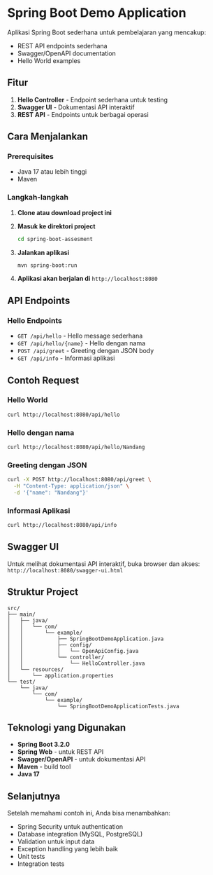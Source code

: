 # Spring Boot Demo Application

Aplikasi Spring Boot sederhana untuk pembelajaran yang mencakup:
- REST API endpoints sederhana
- Swagger/OpenAPI documentation
- Hello World examples

## Fitur

1. **Hello Controller** - Endpoint sederhana untuk testing
2. **Swagger UI** - Dokumentasi API interaktif
3. **REST API** - Endpoints untuk berbagai operasi

## Cara Menjalankan

### Prerequisites
- Java 17 atau lebih tinggi
- Maven

### Langkah-langkah

1. **Clone atau download project ini**

2. **Masuk ke direktori project**
   ```bash
   cd spring-boot-assesment
   ```

3. **Jalankan aplikasi**
   ```bash
   mvn spring-boot:run
   ```

4. **Aplikasi akan berjalan di** `http://localhost:8080`

## API Endpoints

### Hello Endpoints
- `GET /api/hello` - Hello message sederhana
- `GET /api/hello/{name}` - Hello dengan nama
- `POST /api/greet` - Greeting dengan JSON body
- `GET /api/info` - Informasi aplikasi

## Contoh Request

### Hello World
```bash
curl http://localhost:8080/api/hello
```

### Hello dengan nama
```bash
curl http://localhost:8080/api/hello/Nandang
```

### Greeting dengan JSON
```bash
curl -X POST http://localhost:8080/api/greet \
  -H "Content-Type: application/json" \
  -d '{"name": "Nandang"}'
```

### Informasi Aplikasi
```bash
curl http://localhost:8080/api/info
```

## Swagger UI

Untuk melihat dokumentasi API interaktif, buka browser dan akses:
`http://localhost:8080/swagger-ui.html`

## Struktur Project

```
src/
├── main/
│   ├── java/
│   │   └── com/
│   │       └── example/
│   │           ├── SpringBootDemoApplication.java
│   │           ├── config/
│   │           │   └── OpenApiConfig.java
│   │           └── controller/
│   │               └── HelloController.java
│   └── resources/
│       └── application.properties
└── test/
    └── java/
        └── com/
            └── example/
                └── SpringBootDemoApplicationTests.java
```

## Teknologi yang Digunakan

- **Spring Boot 3.2.0**
- **Spring Web** - untuk REST API
- **Swagger/OpenAPI** - untuk dokumentasi API
- **Maven** - build tool
- **Java 17**

## Selanjutnya

Setelah memahami contoh ini, Anda bisa menambahkan:
- Spring Security untuk authentication
- Database integration (MySQL, PostgreSQL)
- Validation untuk input data
- Exception handling yang lebih baik
- Unit tests
- Integration tests 